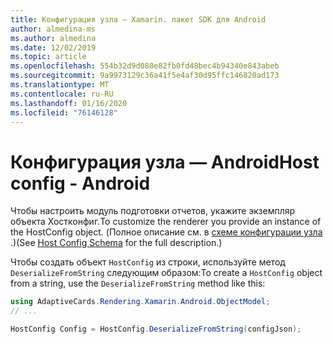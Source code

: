 ```yaml
---
title: Конфигурация узла — Xamarin. пакет SDK для Android
author: almedina-ms
ms.author: almedina
ms.date: 12/02/2019
ms.topic: article
ms.openlocfilehash: 554b32d9d088e82fb0fd48bec4b94340e843abeb
ms.sourcegitcommit: 9a9973129c36a41f5e4af30d95ffc146820ad173
ms.translationtype: MT
ms.contentlocale: ru-RU
ms.lasthandoff: 01/16/2020
ms.locfileid: "76146128"
---
```

# <a name="host-config---android"></a><span data-ttu-id="41cd2-102">Конфигурация узла — Android</span><span class="sxs-lookup"><span data-stu-id="41cd2-102">Host config - Android</span></span>

<span data-ttu-id="41cd2-103">Чтобы настроить модуль подготовки отчетов, укажите экземпляр объекта Хостконфиг.</span><span class="sxs-lookup"><span data-stu-id="41cd2-103">To customize the renderer you provide an instance of the HostConfig object.</span></span> <span data-ttu-id="41cd2-104">(Полное описание см. в [схеме конфигурации узла](../../../../rendering-cards/host-config.md) .)</span><span class="sxs-lookup"><span data-stu-id="41cd2-104">(See [Host Config Schema](../../../../rendering-cards/host-config.md) for the full description.)</span></span>

<span data-ttu-id="41cd2-105">Чтобы создать объект ```HostConfig``` из строки, используйте метод ```DeserializeFromString``` следующим образом:</span><span class="sxs-lookup"><span data-stu-id="41cd2-105">To create a ```HostConfig``` object from a string, use the ```DeserializeFromString``` method like this:</span></span>

```csharp
using AdaptiveCards.Rendering.Xamarin.Android.ObjectModel;
// ...

HostConfig Config = HostConfig.DeserializeFromString(configJson);
```